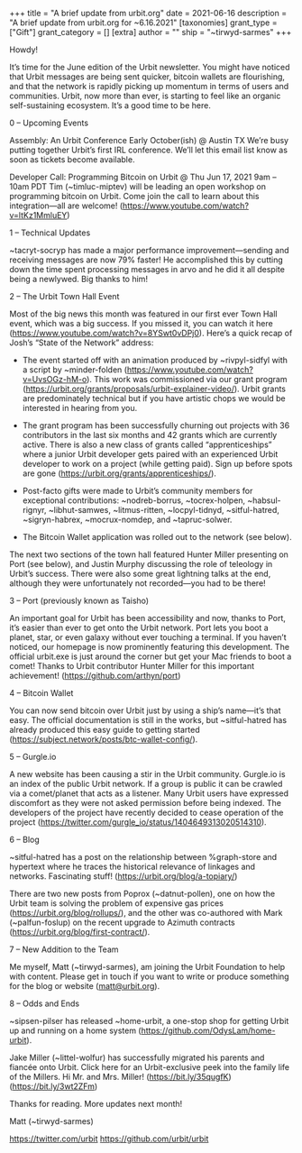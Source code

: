 +++
title = "A brief update from urbit.org"
date = 2021-06-16
description = "A brief update from urbit.org for ~6.16.2021"
[taxonomies]
grant_type = ["Gift"]
grant_category = []
[extra]
author = ""
ship = "~tirwyd-sarmes"
+++

Howdy!

It’s time for the June edition of the Urbit newsletter. You might have noticed that Urbit messages are being sent quicker, bitcoin wallets are flourishing, and that the network is rapidly picking up momentum in terms of users and communities. Urbit, now more than ever, is starting to feel like an organic self-sustaining ecosystem. It’s a good time to be here.

0 – Upcoming Events

Assembly: An Urbit Conference
Early October(ish) @ Austin TX
We’re busy putting together Urbit’s first IRL conference. We’ll let this email list know as soon as tickets become available.

Developer Call: Programming Bitcoin on Urbit @ Thu Jun 17, 2021 9am – 10am PDT
Tim (~timluc-miptev) will be leading an open workshop on programming bitcoin on Urbit. Come join the call to learn about this integration—all are welcome! (https://www.youtube.com/watch?v=ltKz1MmluEY)

1 – Technical Updates

~tacryt-socryp has made a major performance improvement—sending and receiving messages are now 79% faster! He accomplished this by cutting down the time spent processing messages in arvo and he did it all despite being a newlywed. Big thanks to him!

2 – The Urbit Town Hall Event

Most of the big news this month was featured in our first ever Town Hall event, which was a big success. If you missed it, you can watch it here (https://www.youtube.com/watch?v=8YSwt0vDPj0). Here’s a quick recap of Josh’s “State of the Network” address:

- The event started off with an animation produced by ~rivpyl-sidfyl with a script by ~minder-folden (https://www.youtube.com/watch?v=UvsOGz-hM-o). This work was commissioned via our grant program (https://urbit.org/grants/proposals/urbit-explainer-video/). Urbit grants are predominately technical but if you have artistic chops we would be interested in hearing from you.

- The grant program has been successfully churning out projects with 36 contributors in the last six months and 42 grants which are currently active. There is also a new class of grants called “apprenticeships” where a junior Urbit developer gets paired with an experienced Urbit developer to work on a project (while getting paid). Sign up before spots are gone (https://urbit.org/grants/apprenticeships/).

- Post-facto gifts were made to Urbit’s community members for exceptional contributions: ~nodreb-borrus, ~tocrex-holpen, ~habsul-rignyr, ~libhut-samwes, ~litmus-ritten, ~locpyl-tidnyd, ~sitful-hatred, ~sigryn-habrex, ~mocrux-nomdep, and ~tapruc-solwer.

- The Bitcoin Wallet application was rolled out to the network (see below).

The next two sections of the town hall featured Hunter Miller presenting on Port (see below), and Justin Murphy discussing the role of teleology in Urbit’s success. There were also some great lightning talks at the end, although they were unfortunately not recorded—you had to be there!

3 – Port (previously known as Taisho)

An important goal for Urbit has been accessibility and now, thanks to Port, it’s easier than ever to get onto the Urbit network. Port lets you boot a planet, star, or even galaxy without ever touching a terminal. If you haven’t noticed, our homepage is now prominently featuring this development. The official urbit.exe is just around the corner but get your Mac friends to boot a comet! Thanks to Urbit contributor Hunter Miller for this important achievement! (https://github.com/arthyn/port)

4 – Bitcoin Wallet

You can now send bitcoin over Urbit just by using a ship’s name—it’s that easy. The official documentation is still in the works, but ~sitful-hatred has already produced this easy guide to getting started (https://subject.network/posts/btc-wallet-config/).

5 – Gurgle.io

A new website has been causing a stir in the Urbit community. Gurgle.io is an index of the public Urbit network. If a group is public it can be crawled via a comet/planet that acts as a listener. Many Urbit users have expressed discomfort as they were not asked permission before being indexed. The developers of the project have recently decided to cease operation of the project (https://twitter.com/gurgle_io/status/1404649313020514310).

6 – Blog

~sitful-hatred has a post on the relationship between %graph-store and hypertext where he traces the historical relevance of linkages and networks. Fascinating stuff! (https://urbit.org/blog/a-topiary/)

There are two new posts from Poprox (~datnut-pollen), one on how the Urbit team is solving the problem of expensive gas prices (https://urbit.org/blog/rollups/), and the other was co-authored with Mark (~palfun-foslup) on the recent upgrade to Azimuth contracts (https://urbit.org/blog/first-contract/).

7 – New Addition to the Team

Me myself, Matt (~tirwyd-sarmes), am joining the Urbit Foundation to help with content. Please get in touch if you want to write or produce something for the blog or website (matt@urbit.org).

8 – Odds and Ends

~sipsen-pilser has released ~home-urbit, a one-stop shop for getting Urbit up and running on a home system (https://github.com/OdysLam/home-urbit).

Jake Miller (~littel-wolfur) has successfully migrated his parents and fiancée onto Urbit. Click here for an Urbit-exclusive peek into the family life of the Millers. Hi Mr. and Mrs. Miller! (https://bit.ly/35qugfK)(https://bit.ly/3wt2ZFm)

Thanks for reading. More updates next month!

Matt (~tirwyd-sarmes)

https://twitter.com/urbit
https://github.com/urbit/urbit
